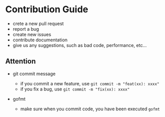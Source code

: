 # Contribution Guide

* crete a new pull request
* report a bug
* create new issues
* contribute documentation
* give us any suggestions, such as bad code, performance, etc...

## Attention

* git commit message
  * if you commit a new feature, use `git commit -m "feat(xx): xxxx"`
  * if you fix a bug, use `git commit -m "fix(xx): xxxx"`

* gofmt
  * make sure when you commit code, you have been executed `gofmt`


